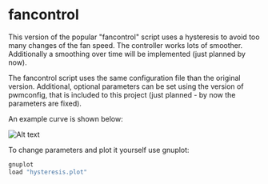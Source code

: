 fancontrol
==========

This version of the popular "fancontrol" script uses a hysteresis to avoid too many changes of the fan speed. The 
controller works lots of smoother. Additionally a smoothing over time will be implemented (just planned by now).

The fancontrol script uses the same configuration file than the original version. Additional, optional parameters can be set 
using the version of pwmconfig, that is included to this project (just planned - by now the parameters are fixed).

An example curve is shown below:

![Alt text](/../master/hysteresis.png?raw=true "Hysteresis curve")


To change parameters and plot it yourself use gnuplot:

```bash
gnuplot
load "hysteresis.plot"
```
